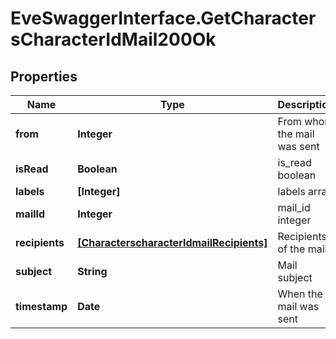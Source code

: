 # EveSwaggerInterface.GetCharactersCharacterIdMail200Ok

## Properties
Name | Type | Description | Notes
------------ | ------------- | ------------- | -------------
**from** | **Integer** | From whom the mail was sent | [optional] 
**isRead** | **Boolean** | is_read boolean | [optional] 
**labels** | **[Integer]** | labels array | [optional] 
**mailId** | **Integer** | mail_id integer | [optional] 
**recipients** | [**[CharacterscharacterIdmailRecipients]**](CharacterscharacterIdmailRecipients.md) | Recipients of the mail | [optional] 
**subject** | **String** | Mail subject | [optional] 
**timestamp** | **Date** | When the mail was sent | [optional] 


